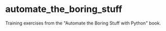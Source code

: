 # automate_the_boring_stuff
Training exercises from the "Automate the Boring Stuff with Python" book.
